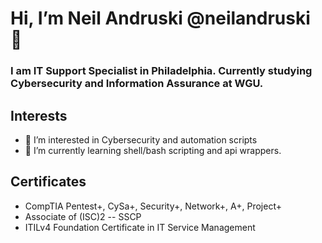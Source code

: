 # Hi, I’m Neil Andruski @neilandruski 👋

### I am IT Support Specialist in Philadelphia. Currently studying Cybersecurity and Information Assurance at WGU.

## **Interests**
  - 👀 I’m interested in Cybersecurity and automation scripts 
  - 🌱 I’m currently learning shell/bash scripting and api wrappers.

## **Certificates**
  - CompTIA Pentest+, CySa+, Security+, Network+, A+, Project+
  - Associate of (ISC)2 -- SSCP
  - ITILv4 Foundation Certificate in IT Service Management
 
 
<!--
**neilandruski/neilandruski** is a ✨ _special_ ✨ repository because its `README.md` (this file) appears on your GitHub profile.

Here are some ideas to get you started:

- 🔭 I’m currently working on ...
- 🌱 I’m currently learning ...
- 👯 I’m looking to collaborate on ...
- 🤔 I’m looking for help with ...
- 💞️ I’m looking to collaborate on ...
- 💬 Ask me about ...
- 📫 How to reach me: ...
- 😄 Pronouns: ...
- ⚡ Fun fact: ...
-->
